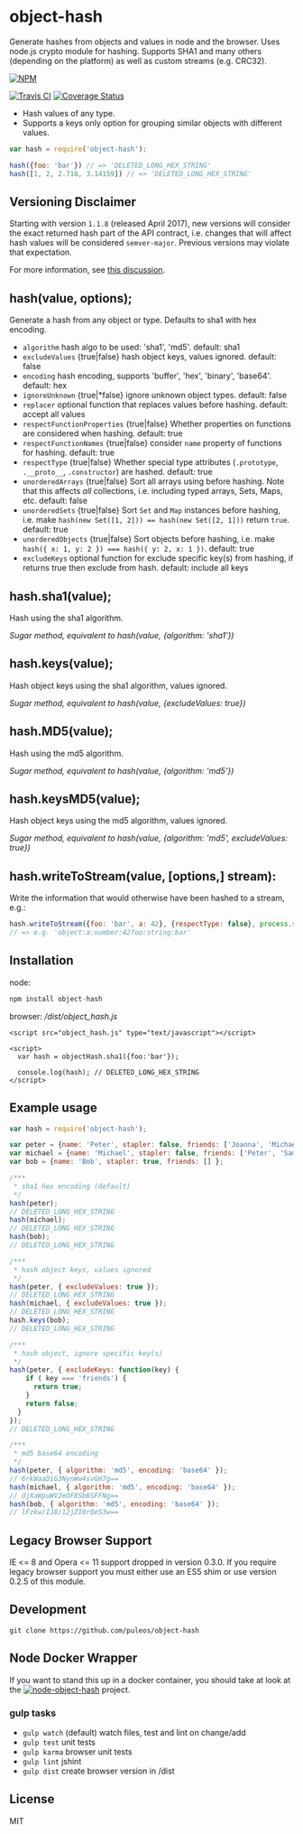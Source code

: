 # object-hash

Generate hashes from objects and values in node and the browser.  Uses node.js
crypto module for hashing.  Supports SHA1 and many others (depending on the platform)
as well as custom streams (e.g. CRC32).

[![NPM](https://nodei.co/npm/object-hash.png?downloads=true&downloadRank=true)](https://www.npmjs.com/package/object-hash)

[![Travis CI](https://secure.travis-ci.org/puleos/object-hash.png?branch=master)](https://secure.travis-ci.org/puleos/object-hash?branch=master)
[![Coverage Status](https://coveralls.io/repos/puleos/object-hash/badge.svg?branch=master&service=github)](https://coveralls.io/github/puleos/object-hash?branch=master)

* Hash values of any type.
* Supports a keys only option for grouping similar objects with different values.

```js
var hash = require('object-hash');

hash({foo: 'bar'}) // => 'DELETED_LONG_HEX_STRING'
hash([1, 2, 2.718, 3.14159]) // => 'DELETED_LONG_HEX_STRING'
```

## Versioning Disclaimer

Starting with version `1.1.8` (released April 2017), new versions will consider
the exact returned hash part of the API contract, i.e. changes that will affect
hash values will be considered `semver-major`. Previous versions may violate
that expectation.

For more information, see [this discussion](https://github.com/puleos/object-hash/issues/30).

## hash(value, options);
Generate a hash from any object or type.  Defaults to sha1 with hex encoding.
*  `algorithm` hash algo to be used: 'sha1', 'md5'. default: sha1
*  `excludeValues` {true|false} hash object keys, values ignored. default: false
*  `encoding` hash encoding, supports 'buffer', 'hex', 'binary', 'base64'. default: hex
*  `ignoreUnknown` {true|*false} ignore unknown object types. default: false
*  `replacer` optional function that replaces values before hashing. default: accept all values
*  `respectFunctionProperties` {true|false} Whether properties on functions are considered when hashing. default: true
*  `respectFunctionNames` {true|false} consider `name` property of functions for hashing. default: true
*  `respectType` {true|false} Whether special type attributes (`.prototype`, `.__proto__`, `.constructor`)
   are hashed. default: true
*  `unorderedArrays` {true|false} Sort all arrays using before hashing. Note that this affects *all* collections,
   i.e. including typed arrays, Sets, Maps, etc. default: false
*  `unorderedSets` {true|false} Sort `Set` and `Map` instances before hashing, i.e. make
   `hash(new Set([1, 2])) == hash(new Set([2, 1]))` return `true`. default: true
*  `unorderedObjects` {true|false} Sort objects before hashing, i.e. make `hash({ x: 1, y: 2 }) === hash({ y: 2, x: 1 })`. default: true
*  `excludeKeys` optional function for exclude specific key(s) from hashing, if returns true then exclude from hash. default: include all keys   

## hash.sha1(value);
Hash using the sha1 algorithm.

*Sugar method, equivalent to hash(value, {algorithm: 'sha1'})*

## hash.keys(value);
Hash object keys using the sha1 algorithm, values ignored.

*Sugar method, equivalent to hash(value, {excludeValues: true})*

## hash.MD5(value);
Hash using the md5 algorithm.

*Sugar method, equivalent to hash(value, {algorithm: 'md5'})*

## hash.keysMD5(value);
Hash object keys using the md5 algorithm, values ignored.

*Sugar method, equivalent to hash(value, {algorithm: 'md5', excludeValues: true})*

## hash.writeToStream(value, [options,] stream):
Write the information that would otherwise have been hashed to a stream, e.g.:
```js
hash.writeToStream({foo: 'bar', a: 42}, {respectType: false}, process.stdout)
// => e.g. 'object:a:number:42foo:string:bar'
```

## Installation

node:
```js
npm install object-hash
```

browser: */dist/object_hash.js*
```
<script src="object_hash.js" type="text/javascript"></script>

<script>
  var hash = objectHash.sha1({foo:'bar'}); 
  
  console.log(hash); // DELETED_LONG_HEX_STRING
</script>
```

## Example usage
```js
var hash = require('object-hash');

var peter = {name: 'Peter', stapler: false, friends: ['Joanna', 'Michael', 'Samir'] };
var michael = {name: 'Michael', stapler: false, friends: ['Peter', 'Samir'] };
var bob = {name: 'Bob', stapler: true, friends: [] };

/***
 * sha1 hex encoding (default)
 */
hash(peter);
// DELETED_LONG_HEX_STRING
hash(michael);
// DELETED_LONG_HEX_STRING
hash(bob);
// DELETED_LONG_HEX_STRING

/***
 * hash object keys, values ignored
 */
hash(peter, { excludeValues: true });
// DELETED_LONG_HEX_STRING
hash(michael, { excludeValues: true });
// DELETED_LONG_HEX_STRING
hash.keys(bob);
// DELETED_LONG_HEX_STRING

/***
 * hash object, ignore specific key(s)
 */
hash(peter, { excludeKeys: function(key) {
    if ( key === 'friends') {
      return true;
    }
    return false;
  }
});
// DELETED_LONG_HEX_STRING

/***
 * md5 base64 encoding
 */
hash(peter, { algorithm: 'md5', encoding: 'base64' });
// 6rkWaaDiG3NynWw4svGH7g==
hash(michael, { algorithm: 'md5', encoding: 'base64' });
// djXaWpuWVJeOF8Sb6SFFNg==
hash(bob, { algorithm: 'md5', encoding: 'base64' });
// lFzkw/IJ8/12jZI0rQeS3w==
```

## Legacy Browser Support
IE <= 8 and Opera <= 11 support dropped in version 0.3.0.  If you require 
legacy browser support you must either use an ES5 shim or use version 0.2.5
of this module.

## Development

```
git clone https://github.com/puleos/object-hash
```

## Node Docker Wrapper

If you want to stand this up in a docker container, you should take at look
at the [![node-object-hash](https://github.com/bean5/node-object-hash)](https://github.com/bean5/node-object-hash) project.

### gulp tasks
* `gulp watch` (default) watch files, test and lint on change/add
* `gulp test` unit tests
* `gulp karma` browser unit tests
* `gulp lint` jshint
* `gulp dist` create browser version in /dist

## License
MIT
